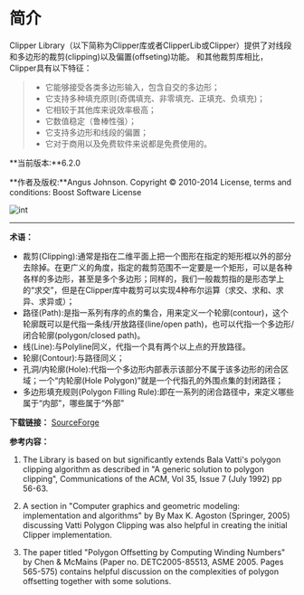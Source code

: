 # 简介

Clipper Library（以下简称为Clipper库或者ClipperLib或Clipper）提供了对线段和多边形的裁剪(clipping)以及偏置(offseting)功能。
和其他裁剪库相比，Clipper具有以下特征：
> - 它能够接受各类多边形输入，包含自交的多边形；
> - 它支持多种填充原则(奇偶填充、非零填充、正填充、负填充)；
> - 它相较于其他库来说效率极高；
> - 它数值稳定（鲁棒性强）；
> - 它支持多边形和线段的偏置；
> - 它对于商用以及免费软件来说都是免费使用的。

**当前版本:**6.2.0

**作者及版权:**Angus Johnson. Copyright © 2010-2014
License, terms and conditions: Boost Software License

![int](int.png)   

------

**术语：**
- 裁剪(Clipping):通常是指在二维平面上把一个图形在指定的矩形框以外的部分去除掉。在更广义的角度，指定的裁剪范围不一定要是一个矩形，可以是各种各样的多边形，甚至是多个多边形；同样的，我们一般裁剪指的是形态学上的“求交”，但是在Clipper库中裁剪可以实现4种布尔运算（求交、求和、求异、求异或）；
- 路径(Path):是指一系列有序的点的集合，用来定义一个轮廓(contour)，这个轮廓既可以是代指一条线/开放路径(line/open path)，也可以代指一个多边形/闭合轮廓(polygon/closed path)。
- 线(Line):与Polyline同义，代指一个具有两个以上点的开放路径。
- 轮廓(Contour):与路径同义；
- 孔洞/内轮廓(Hole):代指一个多边形内部表示该部分不属于该多边形的闭合区域；一个“内轮廓(Hole Polygon)”就是一个代指孔的外围点集的封闭路径；
- 多边形填充规则(Polygon Filling Rule):即在一系列的闭合路径中，来定义哪些属于“内部”，哪些属于“外部”

**下载链接：**
[SourceForge](https://sourceforge.net/projects/polyclipping/)

**参考内容：**
1. The Library is based on but significantly extends Bala Vatti's polygon clipping algorithm as described in "A generic solution to polygon clipping", Communications of the ACM, Vol 35, Issue 7 (July 1992) pp 56-63.

2. A section in "Computer graphics and geometric modeling: implementation and algorithms" by By Max K. Agoston (Springer, 2005) discussing Vatti Polygon Clipping was also helpful in creating the initial Clipper implementation.

3. The paper titled "Polygon Offsetting by Computing Winding Numbers" by Chen & McMains (Paper no. DETC2005-85513, ASME 2005. Pages 565-575) contains helpful discussion on the complexities of polygon offsetting together with some solutions.
